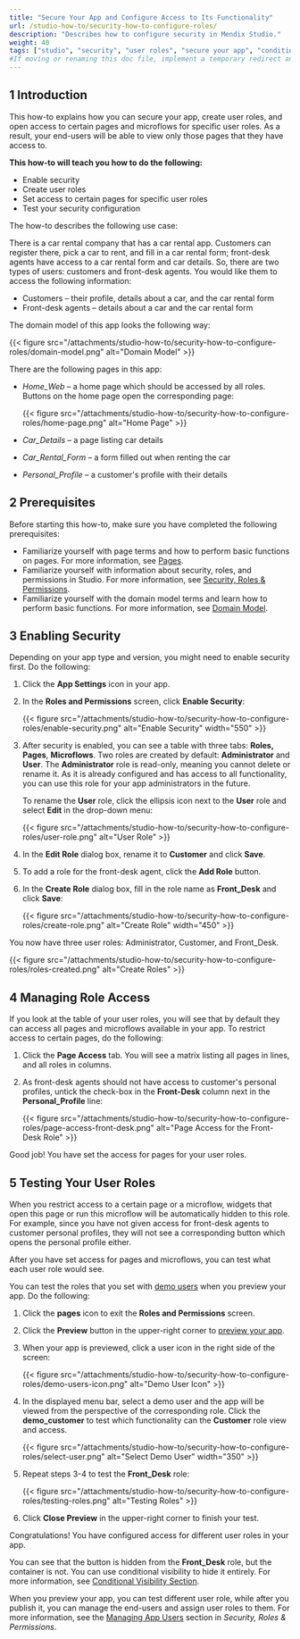 ```yaml
---
title: "Secure Your App and Configure Access to Its Functionality"
url: /studio-how-to/security-how-to-configure-roles/
description: "Describes how to configure security in Mendix Studio."
weight: 40
tags: ["studio", "security", "user roles", "secure your app", "conditional visibility"]
#If moving or renaming this doc file, implement a temporary redirect and let the respective team know they should update the URL in the product. See Mapping to Products for more details.
---
```


## 1 Introduction 

This how-to explains how you can secure your app, create user roles, and open access to certain pages and microflows for specific user roles. As a result, your end-users will be able to view only those pages that they have access to. 

**This how-to will teach you how to do the following:**

* Enable security
* Create user roles
* Set access to certain pages for specific user roles
* Test your security configuration

The how-to describes the following use case: 

There is a car rental company that has a car rental app. Customers can register there, pick a car to rent, and fill in a car rental form; front-desk agents have access to a car rental form and car details. So, there are two types of users: customers and front-desk agents. You would like them to access the following information:

* Customers – their profile, details about a car, and the car rental form
* Front-desk agents –  details about a car and the car rental form

The domain model of this app looks the following way:

{{< figure src="/attachments/studio-how-to/security-how-to-configure-roles/domain-model.png" alt="Domain Model" >}}

There are the following pages in this app:

* *Home_Web* – a home page which should be accessed by all roles. Buttons on the home page open the corresponding page:

    {{< figure src="/attachments/studio-how-to/security-how-to-configure-roles/home-page.png" alt="Home Page" >}}

* *Car_Details* – a page listing car details

* *Car_Rental_Form* – a form filled out when renting the car

* *Personal_Profile* – a customer's profile with their details


## 2 Prerequisites

Before starting this how-to, make sure you have completed the following prerequisites:

* Familiarize yourself with page terms and how to perform basic functions on pages. For more information, see [Pages](/studio/page-editor/). 
* Familiarize yourself with information about security, roles, and permissions in Studio. For more information, see [Security, Roles & Permissions](/studio/settings-security/).
* Familiarize yourself with the domain model terms and learn how to perform basic functions. For more information, see [Domain Model](/studio/domain-models/).

## 3 Enabling Security

Depending on your app type and version, you might need to enable security first. Do the following:

1. Click the **App Settings** icon in your app.

2. In the **Roles and Permissions** screen, click **Enable Security**:

	{{< figure src="/attachments/studio-how-to/security-how-to-configure-roles/enable-security.png" alt="Enable Security"   width="550"  >}}
	
3. After security is enabled, you can see a table with three tabs: **Roles,** **Pages**, **Microflows**. Two roles are created by default: **Administrator** and **User**. The **Administrator** role is read-only, meaning you cannot delete or rename it. As it is already configured and has access to all functionality, you can use this role for your app administrators in the future. 

    To rename the **User** role, click the ellipsis icon next to the **User** role and select **Edit** in the drop-down menu:

    {{< figure src="/attachments/studio-how-to/security-how-to-configure-roles/user-role.png" alt="User Role" >}}

4. In the **Edit Role** dialog box, rename it to **Customer** and click **Save**.

5. To add a role for the front-desk agent, click the **Add Role** button.

6. In the **Create Role** dialog box, fill in the role name as **Front_Desk** and click **Save**:

    {{< figure src="/attachments/studio-how-to/security-how-to-configure-roles/create-role.png" alt="Create Role"   width="450"  >}}

You now have three user roles: Administrator, Customer, and Front_Desk.

{{< figure src="/attachments/studio-how-to/security-how-to-configure-roles/roles-created.png" alt="Create Roles" >}}

## 4 Managing Role Access

If you look at the table of your user roles, you will see that by default they can access all pages and microflows available in your app. To restrict access to certain pages, do the following:

1. Click the **Page Access** tab. You will see a matrix listing all pages in lines, and all roles in columns.

2. As front-desk agents should not have access to customer's personal profiles, untick the check-box in the **Front-Desk** column next in the **Personal_Profile** line:

	{{< figure src="/attachments/studio-how-to/security-how-to-configure-roles/page-access-front-desk.png" alt="Page Access for the Front-Desk Role" >}}

Good job! You have set the access for pages for your user roles. 

## 5 Testing Your User Roles

When you restrict access to a certain page or a microflow, widgets that open this page or run this microflow will be automatically hidden to this role. For example, since you have not given access for front-desk agents to customer personal profiles, they will not see a corresponding button which opens the personal profile either.  

After you have set access for pages and microflows, you can test what each user role would see. 

You can test the roles that you set with [demo users](/studio/settings-security/#demo-users) when you preview your app. Do the following:

1. Click the **pages** icon to exit the **Roles and Permissions** screen.

2. Click the **Preview** button in the upper-right corner to [preview your app](/studio/publishing-app/).

3. When your app is previewed, click a user icon in the right side of the screen: 

    {{< figure src="/attachments/studio-how-to/security-how-to-configure-roles/demo-users-icon.png" alt="Demo User Icon" >}}

4. In the displayed menu bar, select a demo user and the app will be viewed from the perspective of the corresponding role. Click the **demo_customer** to test which functionality can the **Customer** role view and access.

    {{< figure src="/attachments/studio-how-to/security-how-to-configure-roles/select-user.png" alt="Select Demo User"   width="350"  >}}

5. Repeat steps 3-4 to test the **Front_Desk** role:

    {{< figure src="/attachments/studio-how-to/security-how-to-configure-roles/testing-roles.png" alt="Testing Roles" >}}

6. Click **Close Preview** in the upper-right corner to finish your test.

Congratulations! You have configured access for different user roles in your app. 

You can see that the button is hidden from the **Front_Desk** role, but the container is not. You can use conditional visibility to hide it entirely. For more information, see [Conditional Visibility Section](/studio/page-editor-widgets-visibility-section/).

When you preview your app, you can test different user role, while after you publish it, you can manage the end-users and assign user roles to them. For more information, see the [Managing App Users](/studio/settings-security/#managing-app-users) section in *Security, Roles & Permissions*.


